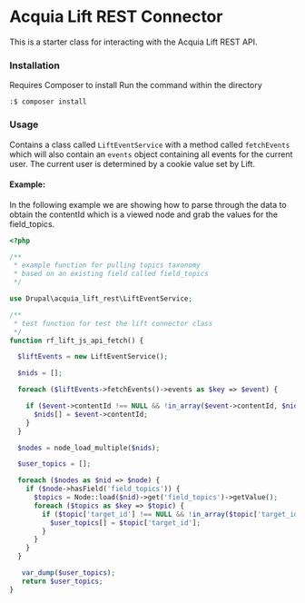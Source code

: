 # Acquia Lift REST Connector
This is a starter class for interacting with the Acquia Lift REST API.

### Installation
Requires Composer to install
Run the command within the directory
```
:$ composer install
```

### Usage
Contains a class called `LiftEventService` with a method called `fetchEvents` which will also contain an `events` object containing all events for the current user.
The current user is determined by a cookie value set by Lift.

#### Example:
In the following example we are showing how to parse through the data to obtain the contentId which is a viewed node and grab the values for the field_topics.
```php
<?php

/**
 * example function for pulling topics taxonomy
 * based on an existing field called field_topics
 */

use Drupal\acquia_lift_rest\LiftEventService;

/**
 * test function for test the lift connector class
 */ 
function rf_lift_js_api_fetch() {

  $liftEvents = new LiftEventService();

  $nids = [];

  foreach ($liftEvents->fetchEvents()->events as $key => $event) {

    if ($event->contentId !== NULL && !in_array($event->contentId, $nids)) {
      $nids[] = $event->contentId;
    }
  }

  $nodes = node_load_multiple($nids);

  $user_topics = [];

  foreach ($nodes as $nid => $node) {
    if ($node->hasField('field_topics')) {
      $topics = Node::load($nid)->get('field_topics')->getValue();
      foreach ($topics as $key => $topic) {
        if ($topic['target_id'] !== NULL && !in_array($topic['target_id'], $user_topics)) {
          $user_topics[] = $topic['target_id'];
        }
      }
    }
  }

   var_dump($user_topics);
   return $user_topics;
}
```
